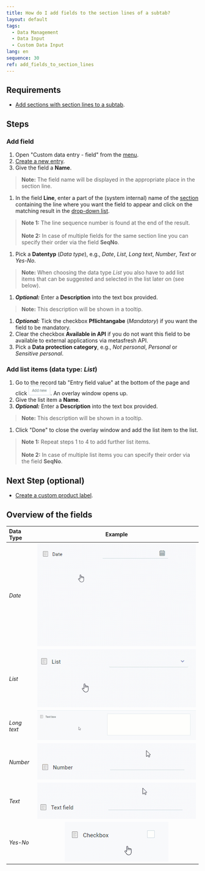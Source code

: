 ```yaml
---
title: How do I add fields to the section lines of a subtab?
layout: default
tags:
  - Data Management
  - Data Input
  - Custom Data Input
lang: en
sequence: 30
ref: add_fields_to_section_lines
---
```


## Requirements
- [Add sections with section lines to a subtab](Add_section_to_sub_tab).

## Steps

### Add field
1. Open "Custom data entry - field" from the [menu](Menu).
1. [Create a new entry](New_Record_Window).
1. Give the field a **Name**.
 >**Note:** The field name will be displayed in the appropriate place in the section line.

1. In the field **Line**, enter a part of the (system internal) name of the [section](Add_section_to_sub_tab) containing the line where you want the field to appear and click on the matching result in the <a href="Keyboard_shortcuts_reference#dropdown" title="Dynamic Search Box (Autocompletion)">drop-down list</a>.
 >**Note 1:** The line sequence number is found at the end of the result.<br><br>
 >**Note 2:** In case of multiple fields for the same section line you can specify their order via the field **SeqNo**.

1. Pick a **Datentyp** (*Data type*), e.g., *Date*, *List*, *Long text*, *Number*, *Text* or *Yes-No*.
 >**Note:** When choosing the data type *List* you also have to add list items that can be suggested and selected in the list later on (see below).

1. ***Optional:*** Enter a **Description** into the text box provided.
 >**Note:** This description will be shown in a tooltip.

1. ***Optional:*** Tick the checkbox **Pflichtangabe** (*Mandatory*) if you want the field to be mandatory.
1. Clear the checkbox **Available in API** if you do not want this field to be available to external applications via metasfresh API.
1. Pick a **Data protection category**, e.g., *Not personal*, *Personal* or *Sensitive personal*.

### Add list items (data type: *List*)
1. Go to the record tab "Entry field value" at the bottom of the page and click !["Add new"](assets/Add_New_Button.png). An overlay window opens up.
1. Give the list item a **Name**.
1. ***Optional:*** Enter a **Description** into the text box provided.
 >**Note:** This description will be shown in a tooltip.

1. Click "Done" to close the overlay window and add the list item to the list.
 >**Note 1:** Repeat steps 1 to 4 to add further list items.<br><br>
 >**Note 2:** In case of multiple list items you can specify their order via the field **SeqNo**.

## Next Step (optional)
- [Create a custom product label](Create_product_label).

## Overview of the fields

| Data Type | Example |
| :--- | :---: |
| *Date* | ![Data type: Date](assets/DataEntry_Date.gif) |
| *List* | ![Data type: List](assets/DataEntry_List.gif) |
| *Long text* | ![Data type: Long text](assets/DataEntry_Long_text.gif) |
| *Number* | ![Data type: Number](assets/DataEntry_Number.gif) |
| *Text* | ![Data type: Text](assets/DataEntry_Text_EN.gif) |
| *Yes-No* | ![Data type: Yes-No](assets/DataEntry_Yes-No.gif) |
